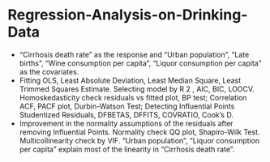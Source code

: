 # Regression-Analysis-on-Drinking-Data
- “Cirrhosis death rate” as the response and “Urban population”, “Late births”, “Wine consumption per capita”, “Liquor
consumption per capita” as the covariates.
- Fitting OLS, Least Absolute Deviation, Least Median Square, Least Trimmed Squares Estimate. Selecting model by R 2 ,
AIC, BIC, LOOCV. Homoskedasticity check residuals vs fitted plot, BP test; Correlation ACF, PACF plot, Durbin-Watson
Test; Detecting Influential Points Studentized Residuals, DFBETAS, DFFITS, COVRATIO, Cook’s D.
- Improvement in the normality assumptions of the residuals after removing Influential Points. Normality check QQ plot,
Shapiro-Wilk Test. Multicollinearity check by VIF. “Urban population”, “Liquor consumption per capita” explain most of
the linearity in “Cirrhosis death rate”.
